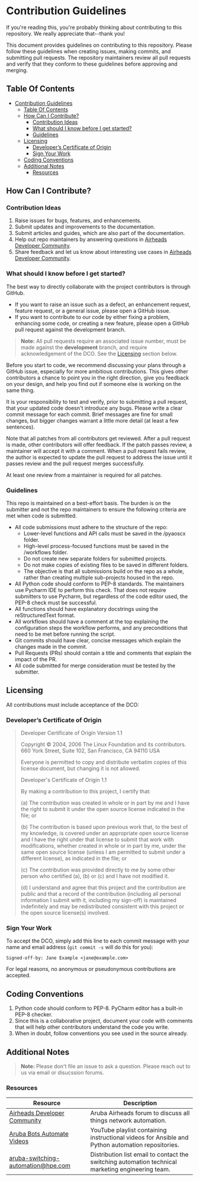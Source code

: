 # Contribution Guidelines

If you're reading this, you're probably thinking about contributing to this
repository. We really appreciate that--thank you!

This document provides guidelines on contributing to this repository. Please
follow these guidelines when creating issues, making commits, and submitting
pull requests. The repository maintainers review all pull requests and verify
that they conform to these guidelines before approving and merging.

## Table Of Contents

- [Contribution Guidelines](#contribution-guidelines)
  - [Table Of Contents](#table-of-contents)
  - [How Can I Contribute?](#how-can-i-contribute)
    - [Contribution Ideas](#contribution-ideas)
    - [What should I know before I get started?](#what-should-i-know-before-i-get-started)
    - [Guidelines](#guidelines)
  - [Licensing](#licensing)
    - [Developer’s Certificate of Origin](#developers-certificate-of-origin)
    - [Sign Your Work](#sign-your-work)
  - [Coding Conventions](#coding-conventions)
  - [Additional Notes](#additional-notes)
    - [Resources](#resources)

## How Can I Contribute?

### Contribution Ideas

1. Raise issues for bugs, features, and enhancements.
1. Submit updates and improvements to the documentation.
1. Submit articles and guides, which are also part of the documentation.
1. Help out repo maintainers by answering questions in
   [Airheads Developer Community][airheads-link].
1. Share feedback and let us know about interesting use cases in
   [Airheads Developer Community][airheads-link].

### What should I know before I get started?

The best way to directly collaborate with the project contributors is through
GitHub.

- If you want to raise an issue such as a defect, an enhancement request,
  feature request, or a general issue, please open a GitHub issue.
- If you want to contribute to our code by either fixing a problem, enhancing
  some code, or creating a new feature, please open a GitHub pull request
  against the development branch.

> **Note:** All pull requests require an associated issue number, must be made
> against the **development** branch, and require acknowledgement of the DCO.
> See the [Licensing](#licensing) section below.

Before you start to code, we recommend discussing your plans through a GitHub
issue, especially for more ambitious contributions. This gives other
contributors a chance to point you in the right direction, give you feedback
on your design, and help you find out if someone else is working on the same
thing.

It is your responsibility to test and verify, prior to submitting a pull
request, that your updated code doesn't introduce any bugs. Please write a
clear commit message for each commit. Brief messages are fine for small
changes, but bigger changes warrant a little more detail (at least a few
sentences).

Note that all patches from all contributors get reviewed. After a pull request
is made, other contributors will offer feedback. If the patch passes review, a
maintainer will accept it with a comment. When a pull request fails review, the
author is expected to update the pull request to address the issue until it
passes review and the pull request merges successfully.

At least one review from a maintainer is required for all patches.

### Guidelines

This repo is maintained on a best-effort basis. The burden is on the submitter
and not the repo maintainers to ensure the following criteria are met when code
is submitted.

- All code submissions must adhere to the structure of the repo:
  - Lower-level functions and API calls must be saved in the /pyaoscx folder.
  - High-level process-focused functions must be saved in the /workflows folder.
  - Do not create new separate folders for submitted projects.
  - Do not make copies of existing files to be saved in different folders.
  - The objective is that all submissions build on the repo as a whole, rather
    than creating multiple sub-projects housed in the repo.
- All Python code should conform to PEP-8 standards. The maintainers use
  Pycharm IDE to perform this check. That does not require submitters to use
  Pycharm, but regardless of the code editor used, the PEP-8 check must be
  successful.
- All functions should have explanatory docstrings using the reStructuredText
  format.
- All workflows should have a comment at the top explaining the configuration
  steps the workflow performs, and any preconditions that need to be met
  before running the script.
- Git commits should have clear, concise messages which explain the
  changes made in the commit.
- Pull Requests (PRs) should contain a title and comments that explain the
  impact of the PR.
- All code submitted for merge consideration must be tested by the submitter.

## Licensing

All contributions must include acceptance of the DCO:

### Developer’s Certificate of Origin

> Developer Certificate of Origin Version 1.1
>
> Copyright © 2004, 2006 The Linux Foundation and its contributors. 660
> York Street, Suite 102, San Francisco, CA 94110 USA
>
> Everyone is permitted to copy and distribute verbatim copies of this
> license document, but changing it is not allowed.
>
> Developer's Certificate of Origin 1.1
>
> By making a contribution to this project, I certify that:
>
> (a) The contribution was created in whole or in part by me and I have
> the right to submit it under the open source license indicated in the
> file; or
>
> (b) The contribution is based upon previous work that, to the best of my
> knowledge, is covered under an appropriate open source license and I
> have the right under that license to submit that work with
> modifications, whether created in whole or in part by me, under the same
> open source license (unless I am permitted to submit under a different
> license), as indicated in the file; or
>
> (c) The contribution was provided directly to me by some other person
> who certified (a), (b) or (c) and I have not modified it.
>
> (d) I understand and agree that this project and the contribution are
> public and that a record of the contribution (including all personal
> information I submit with it, including my sign-off) is maintained
> indefinitely and may be redistributed consistent with this project or
> the open source license(s) involved.

### Sign Your Work

To accept the DCO, simply add this line to each commit message with your
name and email address (`git commit -s` will do this for you):

```text
Signed-off-by: Jane Example <jane@example.com>
```

For legal reasons, no anonymous or pseudonymous contributions are
accepted.

## Coding Conventions

1. Python code should conform to PEP-8. PyCharm editor has a built-in PEP-8
   checker.
1. Since this is a collaborative project, document your code with comments that
   will help other contributors understand the code you write.
1. When in doubt, follow conventions you see used in the source already.

## Additional Notes

> **Note:** Please don't file an issue to ask a question. Please reach out to
> us via email or disucssion forums.

### Resources

| Resource | Description |
| --- | --- |
| [Airheads Developer Community][airheads-link] | Aruba Airheads forum to discuss all things network automation. |
| [Aruba Bots Automate Videos][aruba-bots-playlist-link]| YouTube playlist containing instructional videos for Ansible and Python automation repositories. |
| [aruba-switching-automation@hpe.com][email-link] | Distribution list email to contact the switching automation technical marketing engineering team. |

[airheads-link]: https://community.arubanetworks.com/t5/Developer-Community/bd-p/DeveloperCommunity
[aruba-bots-playlist-link]: https://www.youtube.com/playlist?list=PLsYGHuNuBZcYzoh7OIWLTyBJf-ahvE70k
[email-link]: mailto:aruba-switching-automation@hpe.com
